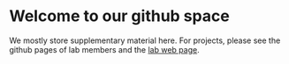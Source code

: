 # Welcome to our github space

We mostly store supplementary material here. For projects, please see the github pages of lab members and the [lab web page](http://msysbiology.com/index.html#tools).

